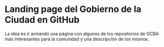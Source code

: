 Landing page del Gobierno de la Ciudad en GitHub
==============

La idea es ir armando una página con algunos de los repositorios de GCBA más interesantes para la comunidad y una descripción de los mismos.
